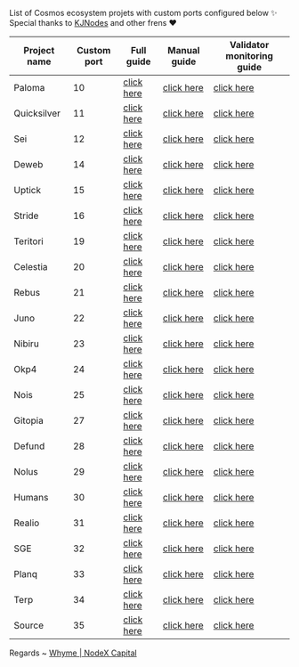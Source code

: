 List of Cosmos ecosystem projets with custom ports configured below ✨ Special thanks to [KJNodes](https://github.com/kj89/testnet_manuals) and other frens ❤



| Project name | Custom port | Full guide                            | Manual guide                                  | Validator monitoring guide                       |
|--------------|-------------|---------------------------------------|-----------------------------------------------|--------------------------------------------------|
| Paloma       | 10          | [click here](./paloma/README.md)      | [click here](./paloma/manual_install.md)      | [click here](./paloma/monitoring/README.md)      |
| Quicksilver  | 11          | [click here](./quicksilver/README.md) | [click here](./quicksilver/manual_install.md) | [click here](./quicksilver/monitoring/README.md) |
| Sei          | 12          | [click here](./sei/README.md)         | [click here](./sei/manual_install.md)         | [click here](./sei/monitoring/README.md)              |
| Deweb        | 14          | [click here](./deweb/README.md)       | [click here](./deweb/manual_install.md)       | [click here](./deweb/monitoring/README.md)       |
| Uptick       | 15          | [click here](./uptick/README.md)      | [click here](./uptick/manual_install.md)      | [click here](./uptick/monitoring/README.md)      |
| Stride       | 16          | [click here](./stride/README.md)      | [click here](./stride/manual_install.md)      | [click here](./stride/monitoring/README.md)      |
| Teritori     | 19          | [click here](./teritori/README.md)    | [click here](./teritori/manual_install.md)    | [click here](./teritori/monitoring/README.md)    |
| Celestia     | 20          | [click here](./celestia/README.md)    | [click here](./celestia/manual_install.md)    | [click here](./celestia/monitoring/README.md)    |
| Rebus        | 21          | [click here](./rebus/README.md)       | [click here](./rebus/manual_install.md)       | [click here](./rebus/monitoring/README.md)       |
| Juno         | 22          | [click here](./juno/README.md)        | [click here](./juno/manual_install.md)        | [click here](./juno/monitoring/README.md)        |
| Nibiru       | 23          | [click here](./nibiru/README.md)      | [click here](./nibiru/manual_install.md)      | [click here](./nibiru/monitoring/README.md)        |
| Okp4         | 24          | [click here](./okp4/README.md)        | [click here](./okp4/manual_install.md)        | [click here](./okp4/monitoring/README.md)          |
| Nois         | 25          | [click here](./nois/README.md)        | [click here](./nois/manual_install.md)        | [click here](./nois/monitoring/README.md)          |
| Gitopia      | 27          | [click here](./gitopia/README.md)     | [click here](./gitopia/manual_install.md)     | [click here](./gitopia/monitoring/README.md)          |
| Defund       | 28          | [click here](./defund/README.md)       | [click here](./defund/manual_install.md)      | [click here](./defund/monitoring/README.md)          | 
| Nolus        | 29          | [click here](./nolus/README.md)        | [click here](./nolus/manual_install.md)     | [click here](./nolus/monitoring/README.md)           |
| Humans       | 30          | [click here](./humans/README.md)       | [click here](./humans/manual_install.md)     | [click here](./humans/monitoring/README.md)           |
| Realio       | 31          | [click here](./realio/README.md)       | [click here](./realio/manual_install.md)     | [click here](./realio/monitoring/README.md)           |
| SGE          | 32          | [click here](./sge/README.md)       | [click here](./sge/manual_install.md)     | [click here](./sge/monitoring/README.md)                     |
| Planq        | 33          | [click here](./planq/README.md)       | [click here](./planq/manual_install.md)     | [click here](./planq/monitoring/README.md)                  |
| Terp        | 34          | [click here](./terp/README.md)       | [click here](./terp/manual_install.md)     | [click here](./terp/monitoring/README.md)                  |
| Source        | 35         | [click here](./source/README.md)       | [click here](./source/manual_install.md)     | [click here](./source/monitoring/README.md)                  |


Regards ~ [Whyme | NodeX Capital](https://discord.com/users/928575843641479198)
